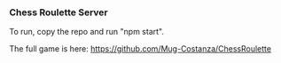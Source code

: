 ### Chess Roulette Server

To run, copy the repo and run "npm start".

The full game is here: https://github.com/Mug-Costanza/ChessRoulette
